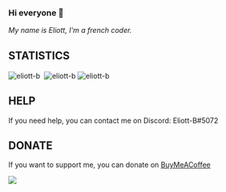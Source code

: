 ### Hi everyone 👋

*My name is Eliott, I'm a french coder.*

## STATISTICS

<img align="center" src="https://github-readme-stats.vercel.app/api/top-langs?username=eliott-b&show_icons=true&locale=en&layout=compact" alt="eliott-b"/>
&nbsp;<img align="center" src="https://github-readme-stats.vercel.app/api?username=eliott-b&show_icons=true&locale=en" alt="eliott-b"/>
<img align="center" src="https://github-readme-streak-stats.herokuapp.com/?user=eliott-b&" alt="eliott-b"/>

## HELP

If you need help, you can contact me on Discord: Eliott-B#5072

## DONATE

If you want to support me, you can donate on [BuyMeACoffee](https://www.buymeacoffee.com/eliottb)

<a href="https://www.buymeacoffee.com/eliottb"><img src="https://img.buymeacoffee.com/button-api/?text=Buy me a coffee&emoji=&slug=eliottb&button_colour=FFDD00&font_colour=000000&font_family=Cookie&outline_colour=000000&coffee_colour=ffffff" /></a>
